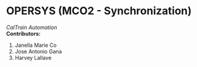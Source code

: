 # OPERSYS (MCO2 - Synchronization)
<em>CalTrain Automation </em><br> <b>Contributors:</b> 
<ol>
<li>Janella Marie Co
<li>Jose Antonio Gana
<li>Harvey Lallave
</ol>

